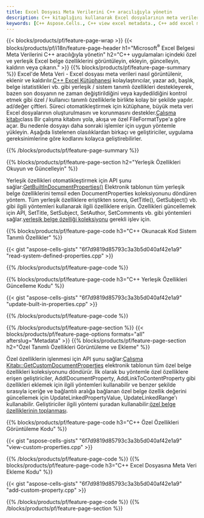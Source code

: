```yaml
---
title: Excel Dosyası Meta Verilerini C++ aracılığıyla yönetin
description: C++ kitaplığını kullanarak Excel dosyalarının meta verilerini görüntüleyin, ekleyin, düzenleyin, kaldırın veya çıkarın
keywords: [C++ Aspose.Cells., C++ view excel metadata., C++ add excel metadata., C++ insert excel metadata., C++ edit excel metadata., C++ remove excel metadata., C++ extract excel metadata., C++ modify excel metadata]
---
```

{{< blocks/products/pf/feature-page-wrap >}}
{{< blocks/products/pf/i18n/feature-page-header h1="Microsoft<sup>&reg;</sup> Excel Belgesi Meta Verilerini C++ aracılığıyla yönetin" h2="C++ uygulamaları içindeki özel ve yerleşik Excel belge özelliklerini görüntüleyin, ekleyin, güncelleyin, kaldırın veya çıkarın." >}}
{{% blocks/products/pf/feature-page-summary %}}
 Excel'de Meta Veri - Excel dosyası meta verileri nasıl görüntülenir, eklenir ve kaldırılır.[C++ Excel Kütüphanesi](/cells/tr/cpp/) kolaylaştırıcılar, yazar adı, başlık, belge istatistikleri vb. gibi yerleşik / sistem tanımlı özellikleri destekleyerek, bazen son dosyanın ne zaman değiştirildiğini veya kaydedildiğini kontrol etmek gibi özel / kullanıcı tanımlı özelliklerle birlikte kolay bir şekilde yapılır. ad/değer çiftleri. Süreci otomatikleştirmek için kütüphane, büyük meta veri Excel dosyalarının oluşturulmasını ve korunmasını destekler.[Çalışma kitabı](https://reference.aspose.com/cells/cpp/aspose.cells/workbook/)class Bir çalışma kitabını yola, akışa ve özel FileFormatType'a göre açar. Bu nedenle dosyayı daha sonraki işlemler için uygun yöntemle yükleyin. Aşağıda listelenen olasılıklardan birkaçı ve geliştiriciler, uygulama gereksinimlerine göre kodlarını kolayca geliştirebilirler.
 
{{% /blocks/products/pf/feature-page-summary %}}

{{% blocks/products/pf/feature-page-section h2="Yerleşik Özellikleri Okuyun ve Güncelleyin" %}}

 Yerleşik özellikleri otomatikleştirmek için API şunu sağlar:[GetBuiltInDocumentProperties()](https://reference.aspose.com/cells/cpp/aspose.cells/workbook/getbuiltindocumentproperties/) Elektronik tablonun tüm yerleşik belge özelliklerini temsil eden DocumentProperties koleksiyonunu döndüren yöntem. Tüm yerleşik özelliklere eriştikten sonra, GetTitle(), GetSubject() vb. gibi ilgili yöntemleri kullanarak ilgili özelliklere erişin. Özellikleri güncellemek için API, SetTitle, SetSubject, SetAuthor, SetComments vb. gibi yöntemleri sağlar.[yerleşik belge özelliği koleksiyonu](https://reference.aspose.com/cells/cpp/aspose.cells.properties/builtindocumentpropertycollection/) gerekli işlev için.

{{% blocks/products/pf/feature-page-code h3="C++ Okunacak Kod Sistem Tanımlı Özellikler" %}}

{{< gist "aspose-cells-gists" "6f7d9819d85793c3a3b5d040af42e1a9" "read-system-defined-properties.cpp" >}}

{{% /blocks/products/pf/feature-page-code %}}

{{% blocks/products/pf/feature-page-code h3="C++ Yerleşik Özellikleri Güncelleme Kodu" %}}

{{< gist "aspose-cells-gists" "6f7d9819d85793c3a3b5d040af42e1a9" "update-built-in-properties.cpp" >}}

{{% /blocks/products/pf/feature-page-code %}}


{{% /blocks/products/pf/feature-page-section %}}
{{< blocks/products/pf/feature-page-options formats="all" afterslug="Metadata" >}}
{{% blocks/products/pf/feature-page-section h2="Özel Tanımlı Özellikleri Görüntüleme ve Ekleme" %}}

Özel özelliklerin işlenmesi için API şunu sağlar:[Çalışma Kitabı::GetCustomDocumentProperties](https://reference.aspose.com/cells/cpp/aspose.cells/workbook/getcustomdocumentproperties/) elektronik tablonun tüm özel belge özellikleri koleksiyonunu döndürür. İlk olarak bu yöntemle özel özelliklere erişen geliştiriciler, AddIDocumentProperty, AddLinkToContentProperty gibi özellikleri eklemek için ilgili yöntemleri kullanabilir ve benzer şekilde sırasıyla içeriğe ve bağlantılı aralığa bağlanan özel belge özellik değerini güncellemek için UpdateLinkedPropertyValue, UpdateLinkedRange'ı kullanabilir. Geliştiriciler ilgili yöntemi şuradan kullanabilir:[özel belge özelliklerinin toplanması](https://reference.aspose.com/cells/cpp/aspose.cells.properties/customdocumentpropertycollection/).

{{% blocks/products/pf/feature-page-code h3="C++ Özel Özellikleri Görüntüleme Kodu" %}}

{{< gist "aspose-cells-gists" "6f7d9819d85793c3a3b5d040af42e1a9" "view-custom-properties.cpp" >}}

{{% /blocks/products/pf/feature-page-code %}}
{{% blocks/products/pf/feature-page-code h3="C++ Excel Dosyasına Meta Veri Ekleme Kodu" %}}

{{< gist "aspose-cells-gists" "6f7d9819d85793c3a3b5d040af42e1a9" "add-custom-property.cpp" >}}

{{% /blocks/products/pf/feature-page-code %}}
{{% /blocks/products/pf/feature-page-section %}}
